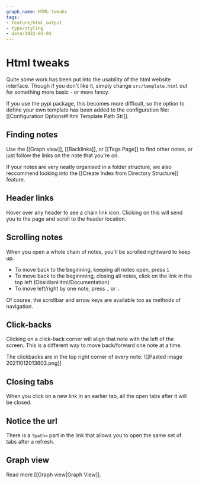 ```yaml
---
graph_name: HTML tweaks
tags:
- feature/html_output
- type/styling
- date/2022-02-04
---
```


# Html tweaks
Quite some work has been put into the usability of the html website interface. Though if you don't like it, simply change `src/template.html` out for something more basic - or more fancy.

If you use the pypi package, this becomes more difficult, so the option to define your own template has been added to the configuration file: [[Configuration Options#Html Template Path Str]].

## Finding notes
Use the [[Graph view]], [[Backlinks]], or [[Tags Page]] to find other notes, or just follow the links on the note that you're on.

If your notes are very neatly organised in a folder structure, we also reccommend looking into the [[Create Index from Directory Structure]] feature.

## Header links
Hover over any header to see a chain link icon. Clicking on this will send you to the page and scroll to the header location.

## Scrolling notes
When you open a whole chain of notes, you'll be scrolled rightward to keep up.
- To move back to the beginning, keeping all notes open, press `1`
- To move back to the beginnning, closing all notes, click on the link in the top left (ObsidianHtml/Documentation)
- To move left/right by one note, press `,` or `.`

Of course, the scrollbar and arrow keys are available too as methods of navigation.

## Click-backs
Clicking on a click-back corner will align that note with the left of the screen. This is a different way to move back/forward one note at a time. 

The clickbacks are in the top right corner of every note:
![[Pasted image 20211012013603.png]]

## Closing tabs
When you click on a new link in an earlier tab, all the open tabs after it will be closed.

## Notice the url
There is a `?path=` part in the link that allows you to open the same set of tabs after a refresh. 

## Graph view
Read more [[Graph view|Graph View]].

